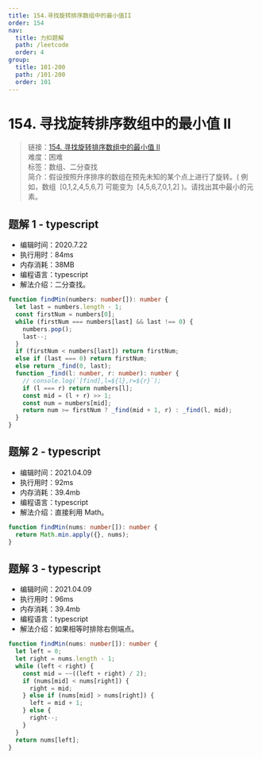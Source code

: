 ```yaml
---
title: 154.寻找旋转排序数组中的最小值II
order: 154
nav:
  title: 力扣题解
  path: /leetcode
  order: 4
group:
  title: 101-200
  path: /101-200
  order: 101
---
```


# 154. 寻找旋转排序数组中的最小值 II

> 链接：[154. 寻找旋转排序数组中的最小值 II](https://leetcode-cn.com/problems/find-minimum-in-rotated-sorted-array-ii/)  
> 难度：困难  
> 标签：数组、二分查找  
> 简介：假设按照升序排序的数组在预先未知的某个点上进行了旋转。( 例如，数组  [0,1,2,4,5,6,7] 可能变为  [4,5,6,7,0,1,2] )。请找出其中最小的元素。

## 题解 1 - typescript

- 编辑时间：2020.7.22
- 执行用时：84ms
- 内存消耗：38MB
- 编程语言：typescript
- 解法介绍：二分查找。

```typescript
function findMin(numbers: number[]): number {
  let last = numbers.length - 1;
  const firstNum = numbers[0];
  while (firstNum === numbers[last] && last !== 0) {
    numbers.pop();
    last--;
  }
  if (firstNum < numbers[last]) return firstNum;
  else if (last === 0) return firstNum;
  else return _find(0, last);
  function _find(l: number, r: number): number {
    // console.log(`[find],l=${l},r=${r}`);
    if (l === r) return numbers[l];
    const mid = (l + r) >> 1;
    const num = numbers[mid];
    return num >= firstNum ? _find(mid + 1, r) : _find(l, mid);
  }
}
```

## 题解 2 - typescript

- 编辑时间：2021.04.09
- 执行用时：92ms
- 内存消耗：39.4mb
- 编程语言：typescript
- 解法介绍：直接利用 Math。

```typescript
function findMin(nums: number[]): number {
  return Math.min.apply({}, nums);
}
```

## 题解 3 - typescript

- 编辑时间：2021.04.09
- 执行用时：96ms
- 内存消耗：39.4mb
- 编程语言：typescript
- 解法介绍：如果相等时排除右侧端点。

```typescript
function findMin(nums: number[]): number {
  let left = 0;
  let right = nums.length - 1;
  while (left < right) {
    const mid = ~~((left + right) / 2);
    if (nums[mid] < nums[right]) {
      right = mid;
    } else if (nums[mid] > nums[right]) {
      left = mid + 1;
    } else {
      right--;
    }
  }
  return nums[left];
}
```
